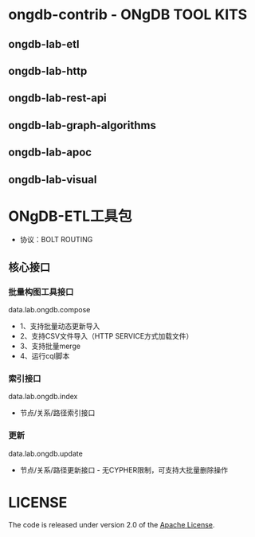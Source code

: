 # ongdb-contrib - ONgDB TOOL KITS
## ongdb-lab-etl
## ongdb-lab-http
## ongdb-lab-rest-api
## ongdb-lab-graph-algorithms
## ongdb-lab-apoc
## ongdb-lab-visual

# ONgDB-ETL工具包
- 协议：BOLT ROUTING

## 核心接口
### 批量构图工具接口
data.lab.ongdb.compose
- 1、支持批量动态更新导入
- 2、支持CSV文件导入（HTTP SERVICE方式加载文件）
- 3、支持批量merge
- 4、运行cql脚本

### 索引接口
data.lab.ongdb.index
- 节点/关系/路径索引接口

### 更新
data.lab.ongdb.update
- 节点/关系/路径更新接口 - 无CYPHER限制，可支持大批量删除操作

# LICENSE
The code is released under version 2.0 of the [Apache License](http://www.apache.org/licenses/LICENSE-2.0).

